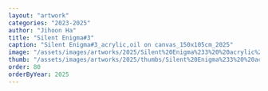 ```yaml
---
layout: "artwork"
categories: "2023-2025"
author: "Jihoon Ha"
title: "Silent Enigma#3"
caption: "Silent Enigma#3_acrylic,oil on canvas_150x105cm_2025"
image: "/assets/images/artworks/2025/Silent%20Enigma%233%20%20acrylic%2Coil%20on%20canvas%20150x105cm2025.jpg"
thumb: "/assets/images/artworks/2025/thumbs/Silent%20Enigma%233%20%20acrylic%2Coil%20on%20canvas%20150x105cm2025.jpg"
order: 80
orderByYear: 2025
---
```

